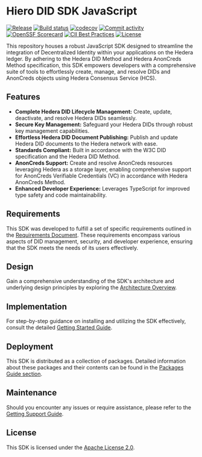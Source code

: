 # Hiero DID SDK JavaScript

[![Release](https://img.shields.io/github/v/release/hiero-ledger/hiero-did-sdk-js)](https://github.com/hiero-ledger/hiero-did-sdk-js/releases)
[![Build status](https://img.shields.io/github/actions/workflow/status/hiero-ledger/hiero-did-sdk-js/main.yml?branch=main)](https://github.com/hiero-ledger/hiero-did-sdk-js/actions/workflows/main.yml?query=branch%3Amain)
[![codecov](https://codecov.io/gh/hiero-ledger/hiero-did-sdk-js/branch/main/graph/badge.svg)](https://codecov.io/gh/hiero-ledger/hiero-did-sdk-js)
[![Commit activity](https://img.shields.io/github/commit-activity/m/hiero-ledger/hiero-did-sdk-js)](https://github.com/hiero-ledger/hiero-did-sdk-js/commits/main)
[![OpenSSF Scorecard](https://api.scorecard.dev/projects/github.com/hiero-ledger/hiero-did-sdk-js/badge)](https://scorecard.dev/viewer/?uri=github.com/hiero-ledger/hiero-did-sdk-js)
[![CII Best Practices](https://bestpractices.coreinfrastructure.org/projects/10697/badge)](https://bestpractices.coreinfrastructure.org/projects/10697)
[![License](https://img.shields.io/github/license/hiero-ledger/hiero-did-sdk-js)](https://github.com/hiero-ledger/hiero-did-sdk-js/blob/main/LICENSE)

This repository houses a robust JavaScript SDK designed to streamline the integration of Decentralized Identity within your applications on the Hedera ledger.
By adhering to the Hedera DID Method and Hedera AnonCreds Method specification, this SDK empowers developers with a comprehensive suite of tools to effortlessly create, manage, and resolve DIDs and AnonCreds objects using Hedera Consensus Service (HCS).

## Features

- **Complete Hedera DID Lifecycle Management:** Create, update, deactivate, and resolve Hedera DIDs seamlessly.
- **Secure Key Management:** Safeguard your Hedera DIDs through robust key management capabilities.
- **Effortless Hedera DID Document Publishing:** Publish and update Hedera DID documents to the Hedera network with ease.
- **Standards Compliant:** Built in accordance with the W3C DID specification and the Hedera DID Method.
- **AnonCreds Support:** Create and resolve AnonCreds resources leveraging Hedera as a storage layer, enabling comprehensive support for AnonCreds Verifiable Credentials (VC) in accordance with Hedera AnonCreds Method.
- **Enhanced Developer Experience:** Leverages TypeScript for improved type safety and code maintainability.

## Requirements

This SDK was developed to fulfill a set of specific requirements outlined in the [Requirements Document](https://github.com/DSRCorporation/hiero-did-sdk-js/documentation/0.0.2-alpha/02-analysis/requirements/index.html). These requirements encompass various aspects of DID management, security, and developer experience, ensuring that the SDK meets the needs of its users effectively.

## Design

Gain a comprehensive understanding of the SDK's architecture and underlying design principles by exploring the [Architecture Overview](https://github.com/DSRCorporation/hiero-did-sdk-js/documentation/0.0.2-alpha/03-design/01_introduction_and_goals/index.html).

## Implementation

For step-by-step guidance on installing and utilizing the SDK effectively, consult the detailed [Getting Started Guide](https://github.com/DSRCorporation/hiero-did-sdk-js/documentation/0.0.2-alpha/04-implementation/guides/getting-started-guide.html).

## Deployment

This SDK is distributed as a collection of packages. Detailed information about these packages and their contents can be found in the [Packages Guide section](https://github.com/DSRCorporation/hiero-did-sdk-js/documentation/0.0.2-alpha/06-deployment/packages/index.html).

## Maintenance

Should you encounter any issues or require assistance, please refer to the [Getting Support Guide](https://github.com/DSRCorporation/hiero-did-sdk-js/documentation/0.0.2-alpha/07-maintenance/support/getting-support-guide.html).

## License

This SDK is licensed under the [Apache License 2.0](LICENSE).
